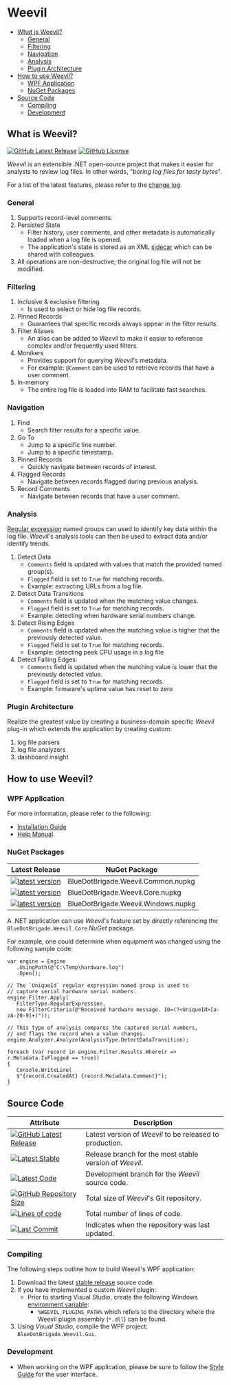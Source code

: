 # Weevil

- [What is Weevil?](#what-is-weevil)
   - [General](#general)
   - [Filtering](#filtering)
   - [Navigation](#navigation)
   - [Analysis](#analysis)
   - [Plugin Architecture](#plugin-architecture)
- [How to use Weevil?](#how-to-use-weevil)
   - [WPF Application](#wpf-application)
   - [NuGet Packages](#nuget-packages)
- [Source Code](#source-code)
   - [Compiling](#compiling)
   - [Development](#development)

## What is Weevil?

[![GitHub Latest Release](https://img.shields.io/github/release/BlueDotBrigade/Weevil.svg)](https://github.com/BlueDotBrigade/weevil/releases/)
[![GitHub License](https://img.shields.io/github/license/BlueDotBrigade/Weevil.svg)](https://github.com/BlueDotBrigade/Weevil/blob/master/LICENSE.md)

*Weevil* is an extensible .NET open-source project that makes it easier for analysts to review log files. In other words, "_boring log files for tasty bytes_".  

For a list of the latest features, please refer to the [change log](https://github.com/BlueDotBrigade/weevil/releases).

### General

1. Supports record-level comments.
2. Persisted State
   - Filter history, user comments, and other metadata is automatically loaded when a log file is opened.
   - The application's state is stored as an XML [sidecar][Sidecar] which can be shared with colleagues.
3. All operations are non-destructive; the original log file will not be modified.

### Filtering

1. Inclusive & exclusive filtering
   - Is used to select or hide log file records.
2. Pinned Records
   - Guarantees that specific records always appear in the filter results.
3. Filter Aliases
   -  An alias can be added to _Weevil_ to make it easier to reference complex and/or frequently used filters.
4. Monikers
   - Provides support for querying *Weevil*'s metadata.
   - For example: `@Comment` can be used to retrieve records that have a user comment.
5. In-memory
   - The entire log file is loaded into RAM to facilitate fast searches.

### Navigation

1. Find
   - Search filter results for a specific value.
2. Go To
   - Jump to a specific line number.
   - Jump to a specific timestamp.
3. Pinned Records
   - Quickly navigate between records of interest.
4. Flagged Records
   - Navigate between records flagged during previous analysis. 
5. Record Comments
   - Navigate between records that have a user comment. 

### Analysis

[Regular expression][RegEx101] named groups can used to identify key data within the log file.  *Weevil*'s analysis tools can then be used to extract data and/or identify trends.

1. Detect Data
   - `Comments` field is updated with values that match the provided named group(s).
   - `Flagged` field is set to `True` for matching records. 
   - Example: extracting URLs from a log file.
2. Detect Data Transitions
   - `Comments` field is updated when the matching value changes.
   - `Flagged` field is set to `True` for matching records.
   - Example: detecting when hardware serial numbers change. 
3. Detect Rising Edges
   - `Comments` field is updated when the matching value is higher that the previously detected value.
   - `Flagged` field is set to `True` for matching records.
   - Example: detecting peek CPU usage in a log file
4. Detect Falling Edges:
   - `Comments` field is updated when the matching value is lower that the previously detected value.
   - `Flagged` field is set to `True` for matching records.
   - Example: firmware's uptime value has reset to zero

### Plugin Architecture

Realize the greatest value by creating a business-domain specific *Weevil* plug-in which extends the application by creating custom:

1. log file parsers
2. log file analyzers
3. dashboard insight

## How to use Weevil?

### WPF Application

For more information, please refer to the following:

- [Installation Guide][InstallationGuide]
- [Help Manual][Help]

### NuGet Packages

| Latest Release | NuGet Package |
| --- | --- |
| [![latest version](https://img.shields.io/nuget/v/BlueDotBrigade.Weevil.Common)](https://www.nuget.org/packages/BlueDotBrigade.Weevil.Common) | BlueDotBrigade.Weevil.Common.nupkg |
| [![latest version](https://img.shields.io/nuget/v/BlueDotBrigade.Weevil.Core)](https://www.nuget.org/packages/BlueDotBrigade.Weevil.Core) | BlueDotBrigade.Weevil.Core.nupkg |
| [![latest version](https://img.shields.io/nuget/v/BlueDotBrigade.Weevil.Windows)](https://www.nuget.org/packages/BlueDotBrigade.Weevil.Windows) | BlueDotBrigade.Weevil.Windows.nupkg |

A .NET application can use *Weevil*'s feature set by directly referencing the `BlueDotBrigade.Weevil.Core` *NuGet* package.

For example, one could determine when equipment was changed using the following sample code:

```CSharp
var engine = Engine
   .UsingPath(@"C:\Temp\hardware.log")
   .Open();

// The `UniqueId` regular expression named group is used to
// capture serial hardware serial numbers.
engine.Filter.Apply(
   FilterType.RegularExpression,
   new FilterCriteria(@"Received hardware message. ID=(?<UniqueId>[a-zA-Z0-9]+)"));

// This type of analysis compares the captured serial numbers,
// and flags the record when a value changes.
engine.Analyzer.Analyze(AnalysisType.DetectDataTransition);

foreach (var record in engine.Filter.Results.Where(r => r.Metadata.IsFlagged == true))
{
   Console.WriteLine(
   $"{record.CreatedAt} {record.Metadata.Comment}");
}
```

## Source Code

| Attribute | Description |
| --- | --- |
| [![GitHub Latest Release](https://img.shields.io/github/release/BlueDotBrigade/Weevil.svg)](https://github.com/BlueDotBrigade/weevil/releases) | Latest version of *Weevil* to be released to production. |
| [![Latest Stable](https://img.shields.io/badge/branch-Releases/2.x-blue)](https://github.com/BlueDotBrigade/weevil/tree/Releases/2.x) | Release branch for the most stable version of *Weevil*. |
| [![Latest Code](https://img.shields.io/badge/branch-main-blue)](https://github.com/BlueDotBrigade/weevil/tree/main) | Development branch for the *Weevil* source code. |
| [![GitHub Repository Size](https://img.shields.io/github/repo-size/BlueDotBrigade/Weevil)](https://github.com/BlueDotBrigade/Weevil) | Total size of *Weevil*'s Git repository. |
| [![Lines of code](https://img.shields.io/tokei/lines/github/BlueDotBrigade/Weevil.svg)](https://github.com/BlueDotBrigade/weevil/) | Total number of lines of code. |
| [![Last Commit](https://img.shields.io/github/last-commit/BlueDotBrigade/Weevil/main.svg)](https://github.com/BlueDotBrigade/weevil/commits/main) | Indicates when the repository was last updated. |

### Compiling

The following steps outline how to build Weevil's WPF application:

1. Download the latest [stable release][StableCode] source code.
2. If you have implemented a custom *Weevil* plugin:
   - Prior to starting Visual Studio, create the following Windows [environment variable][EnvironmentVariable]:
      - `%WEEVIL_PLUGINS_PATH%` which refers to the directory where the Weevil plugin assembly (`*.dll`) can be found.
3. Using *Visual Studio*, compile the WPF project: `BlueDotBrigade.Weevil.Gui`.

### Development

- When working on the WPF application, please be sure to follow the [Style Guide][StyleGuide] for the user interface.

[EnvironmentVariable]: https://en.wikipedia.org/wiki/Environment_variable#Windows

[InstallationGuide]: https://github.com/BlueDotBrigade/weevil/blob/Releases/2.x/Doc/Notes/Release/InstallationGuide.md
[Help]: https://github.com/BlueDotBrigade/weevil/blob/Releases/2.x/Doc/Notes/Release/Help.md
[StyleGuide]: https://github.com/BlueDotBrigade/weevil/blob/main/Doc/Notes/Design/UI/UserInterfaceStyleGuide.md

[RegEx101]: https://regex101.com/
[Sidecar]: https://en.wikipedia.org/wiki/Sidecar_file

[StableCode]: https://github.com/BlueDotBrigade/weevil/tree/Releases/2.x
